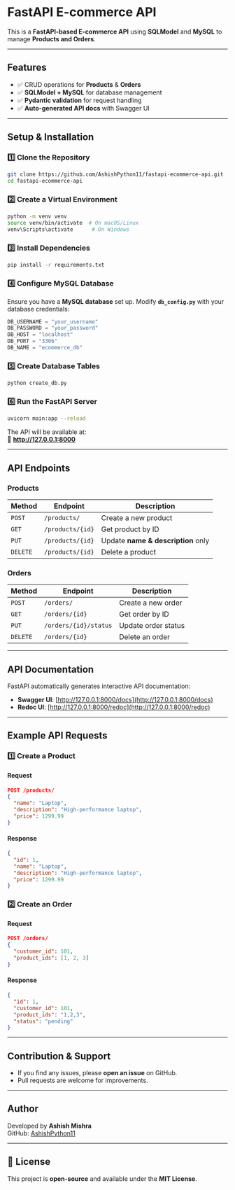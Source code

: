 
# FastAPI E-commerce API

This is a **FastAPI-based E-commerce API** using **SQLModel** and **MySQL** to manage **Products and Orders**.

---

## Features
- ✅ CRUD operations for **Products** & **Orders**
- ✅ **SQLModel + MySQL** for database management
- ✅ **Pydantic validation** for request handling
- ✅ **Auto-generated API docs** with Swagger UI

---

## Setup & Installation

### **1️⃣ Clone the Repository**
```sh
git clone https://github.com/AshishPython11/fastapi-ecommerce-api.git
cd fastapi-ecommerce-api
```

### **2️⃣ Create a Virtual Environment**
```sh
python -m venv venv
source venv/bin/activate  # On macOS/Linux
venv\Scripts\activate      # On Windows
```

### **3️⃣ Install Dependencies**
```sh
pip install -r requirements.txt
```

### **4️⃣ Configure MySQL Database**
Ensure you have a **MySQL database** set up. Modify **`db_config.py`** with your database credentials:
```python
DB_USERNAME = "your_username"
DB_PASSWORD = "your_password"
DB_HOST = "localhost"
DB_PORT = "3306"
DB_NAME = "ecommerce_db"
```

### **5️⃣ Create Database Tables**
```sh
python create_db.py
```

### **6️⃣ Run the FastAPI Server**
```sh
uvicorn main:app --reload
```
The API will be available at:  
🔹 **http://127.0.0.1:8000**

---

##  API Endpoints

### **Products**
| Method  | Endpoint         | Description                            |
|---------|-----------------|----------------------------------------|
| `POST`  | `/products/`     | Create a new product                  |
| `GET`   | `/products/{id}` | Get product by ID                     |
| `PUT`   | `/products/{id}` | Update **name & description** only    |
| `DELETE`| `/products/{id}` | Delete a product                      |

### **Orders**
| Method  | Endpoint          | Description                           |
|---------|------------------|--------------------------------------|
| `POST`  | `/orders/`       | Create a new order                   |
| `GET`   | `/orders/{id}`   | Get order by ID                      |
| `PUT`   | `/orders/{id}/status` | Update order status          |
| `DELETE`| `/orders/{id}`   | Delete an order                      |

---

##  API Documentation
FastAPI automatically generates interactive API documentation:

- **Swagger UI**: [http://127.0.0.1:8000/docs](http://127.0.0.1:8000/docs)
- **Redoc UI**: [http://127.0.0.1:8000/redoc](http://127.0.0.1:8000/redoc)

---

## Example API Requests

### **1️⃣ Create a Product**
#### **Request**
```json
POST /products/
{
  "name": "Laptop",
  "description": "High-performance laptop",
  "price": 1299.99
}
```
#### **Response**
```json
{
  "id": 1,
  "name": "Laptop",
  "description": "High-performance laptop",
  "price": 1299.99
}
```

### **2️⃣ Create an Order**
#### **Request**
```json
POST /orders/
{
  "customer_id": 101,
  "product_ids": [1, 2, 3]
}
```
#### **Response**
```json
{
  "id": 1,
  "customer_id": 101,
  "product_ids": "1,2,3",
  "status": "pending"
}
```

---

## Contribution & Support
- If you find any issues, please **open an issue** on GitHub.
- Pull requests are welcome for improvements.

---

## Author
Developed by **Ashish Mishra**  
GitHub: [AshishPython11](https://github.com/AshishPython11)

---

## 📌 License
This project is **open-source** and available under the **MIT License**.

